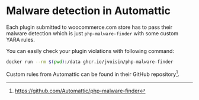 # Malware detection in Automattic

Each plugin submitted to woocommerce.com store has to pass their malware detection which is just `php-malware-finder` with some custom YARA rules.

You can easily check your plugin violations with following command:

```sh
docker run --rm $(pwd):/data ghcr.io/jvoisin/php-malware-finder
```

Custom rules from Automattic can be found in their GitHub repository[^1].

[^1]: <https://github.com/Automattic/php-malware-finder>
